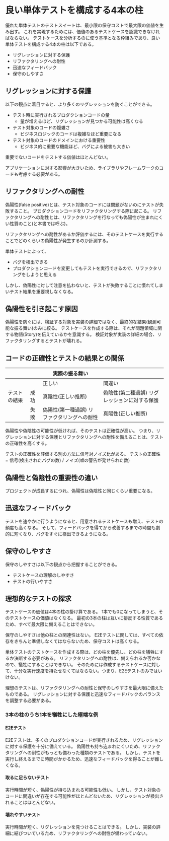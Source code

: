 # 良い単体テストを構成する4本の柱

優れた単体テストのテストスイートは、最小限の保守コストで最大限の価値を生み出す。
これを実現するためには、価値のあるテストケースを認識できなければならない。
テストケースを分析するのに使う基準となる枠組みであり、良い単体テストを構成する4本の柱は以下である。

- リグレッションに対する保護
- リファクタリングへの耐性
- 迅速なフィードバック
- 保守のしやすさ

## リグレッションに対する保護

以下の観点に着目すると、より多くのリグレッションを防ぐことができる。

- テスト時に実行されるプロダクションコードの量
  - 量が増えるほど、リグレッションが見つかる可能性は高くなる
- テスト対象のコードの複雑さ
  - ビジネスロジックのコードは複雑なほど重要になる
- テスト対象のコードのドメインにおける重要性
  - ビジネス的に重要な機能ほど、バグによる被害も大きい

重要でないコードをテストする価値はほとんどない。

アプリケーションに対する影響が大きいため、ライブラリやフレームワークのコードも考慮する必要がある。

## リファクタリングへの耐性

偽陽性(false positive)とは、テスト対象のコードには問題がないのにテストが失敗すること。
プロダクションコードをリファクタリングする際に起こる。
リファクタリングへの耐性とは、リファクタリングを行なっても偽陽性が生まれにくい性質のこと(と本書では呼ぶ)。

リファクタリングへの耐性があるか評価するには、そのテストケースを実行することでどのくらいの偽陽性が発生するのか計測する。

単体テストによって、

- バグを検出できる
- プロダクションコードを変更してもテストを実行できるので、リファクタリングをしようと思える

しかし、偽陽性に対して注意を払わないと、テストが失敗することに慣れてしまいテスト結果を重要視しなくなる。

## 偽陽性を引き起こす原因

偽陽性を防ぐには、検証する対象を実装の詳細ではなく、最終的な結果(観測可能な振る舞い)のみに絞る。
テストケースを作成する際は、それが問題領域に関する物語(Story)を伝えているかを意識する。
検証対象が実装の詳細の場合、リファクタリングするとテストが壊れる。

## コードの正確性とテストの結果との関係

|              |      | 実際の振る舞い                              |                                               |
| ------------ | ---- | ------------------------------------------- | --------------------------------------------- |
|              |      | 正しい                                      | 間違い                                        |
| テストの結果 | 成功 | 真陰性(正しい推断)                          | 偽陰性(第二種過誤) リグレッションに対する保護 |
|              | 失敗 | 偽陽性(第一種過誤) リファクタリングへの耐性 | 真陽性(正しい推断)                            |

偽陽性や偽陰性の可能性が低ければ、そのテストは正確性が高い。
つまり、リグレッションに対する保護とリファクタリングへの耐性を備えることは、テストの正確性を高くする。

テストの正確性を評価する別の方法に信号対ノイズ比がある。
テストの正確性 = 信号(検出されたバグの数) / ノイズ(嘘の警告が発せられた数)

## 偽陽性と偽陰性の重要性の違い

プロジェクトが成長するにつれ、偽陽性は偽陰性と同じくらい重要になる。

## 迅速なフィードバック

テストを速やかに行うようになると、用意されるテストケースも増え、テストの頻度も高くなる。
そして、フィードバックを得てから改善するまでの時間も劇的に短くなり、バグをすぐに検出できるようになる。

## 保守のしやすさ

保守のしやすさは以下の観点から把握することができる。

- テストケースの理解のしやすさ
- テストの行いやすさ

## 理想的なテストの探求

テストケースの価値は4本の柱の掛け算である。
1本でも0になってしまうと、そのテストケースの価値はなくなる。
最初の3本の柱は互いに排反する性質であるため、すべて最大限に備えることはできない。

保守のしやすさは他の柱との関連性はない。
E2Eテストに関しては、すべての依存をきちんと準備しなくてはならないため、保守コストは高くなる。

単体テストのテストケースを作成する際は、どの柱を優先し、どの柱を犠牲にするか決断する必要がある。
リファクタリングへの耐性は、備えられるか否かなので、犠牲にすることはできない。
そのためには作成するテストケースに対して、十分な実行速度を持たせなくてはならない。つまり、E2Eテストのみではいけない。

理想のテストは、リファクタリングへの耐性と保守のしやすさを最大限に備えたものである。
リグレッションに対する保護と迅速なフィードバックのバランスを調整する必要がある。

### 3本の柱のうち1本を犠牲にした極端な例

#### E2Eテスト

E2Eテストは、多くのプロダクションコードが実行されるため、リグレッションに対する保護を十分に備えている。
偽陽性も持ち込まれにくいため、リファクタリングへの耐性がもっとも備わった種類のテストである。
しかし、テストを実行し終えるまでに時間がかかるため、迅速なフィードバックを得ることが難しくなる。

#### 取るに足らないテスト

実行時間が短く、偽陽性が持ち込まれる可能性も低い。
しかし、テスト対象のコードに間違いが存在する可能性がほとんどないため、リグレッションが検出されることはほとんどない。

#### 壊れやすいテスト

実行時間が短く、リグレッションを見つけることはできる。
しかし、実装の詳細に結びついているため、リファクタリングへの耐性が備わっていない。
